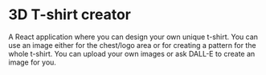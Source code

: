 # 3D T-shirt creator

A React application where you can design your own unique t-shirt. You can use an image either for the chest/logo area or for creating a pattern for the whole t-shirt. You can upload your own images or ask DALL-E to create an image for you. 
